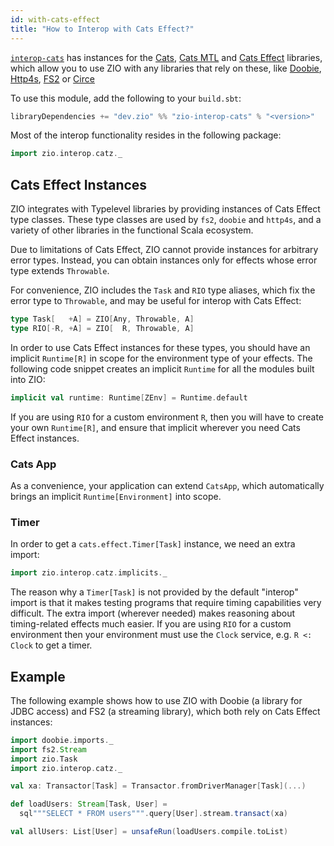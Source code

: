 ```yaml
---
id: with-cats-effect
title: "How to Interop with Cats Effect?"
---
```


[`interop-cats`](https://github.com/zio/interop-cats) has instances for the [Cats](https://typelevel.org/cats/), [Cats MTL](https://github.com/typelevel/cats-mtl) and [Cats Effect](https://typelevel.org/cats-effect/) libraries, which allow you to use ZIO with any libraries that rely on these, like [Doobie](https://github.com/tpolecat/doobie), [Http4s](https://github.com/http4s/http4s), [FS2](https://github.com/functional-streams-for-scala/fs2) or [Circe](https://github.com/circe/circe)

To use this module, add the following to your `build.sbt`:

```scala
libraryDependencies += "dev.zio" %% "zio-interop-cats" % "<version>"
```

Most of the interop functionality resides in the following package:

```scala
import zio.interop.catz._
```

## Cats Effect Instances

ZIO integrates with Typelevel libraries by providing instances of Cats Effect type classes. These type classes are used by `fs2`, `doobie` and `http4s`, and a variety of other libraries in the functional Scala ecosystem.

Due to limitations of Cats Effect, ZIO cannot provide instances for arbitrary error types. Instead, you can obtain instances only for effects whose error type extends `Throwable`.

For convenience, ZIO includes the `Task` and `RIO` type aliases, which fix the error type to `Throwable`, and may be useful for interop with Cats Effect:

```scala
type Task[   +A] = ZIO[Any, Throwable, A]
type RIO[-R, +A] = ZIO[  R, Throwable, A]
```

In order to use Cats Effect instances for these types, you should have an implicit `Runtime[R]` in scope for the environment type of your effects. The following code snippet creates an implicit `Runtime` for all the modules built into ZIO:

```scala
implicit val runtime: Runtime[ZEnv] = Runtime.default
```

If you are using `RIO` for a custom environment `R`, then you will have to create your own `Runtime[R]`, and ensure that implicit wherever you need Cats Effect instances.

### Cats App

As a convenience, your application can extend `CatsApp`, which automatically brings an implicit `Runtime[Environment]` into scope.

### Timer

In order to get a `cats.effect.Timer[Task]` instance, we need an extra import:

```scala
import zio.interop.catz.implicits._
```

The reason why a `Timer[Task]` is not provided by the default "interop" import is that it makes testing programs that require timing capabilities very difficult. The extra import (wherever needed) makes reasoning about timing-related effects much easier.
If you are using `RIO` for a custom environment then your environment must use the `Clock` service, e.g. `R <: Clock` to get a timer.

## Example

The following example shows how to use ZIO with Doobie (a library for JDBC access) and FS2 (a streaming library), which both rely on Cats Effect instances:

```scala
import doobie.imports._
import fs2.Stream
import zio.Task
import zio.interop.catz._

val xa: Transactor[Task] = Transactor.fromDriverManager[Task](...)

def loadUsers: Stream[Task, User] =
  sql"""SELECT * FROM users""".query[User].stream.transact(xa)

val allUsers: List[User] = unsafeRun(loadUsers.compile.toList)
```
